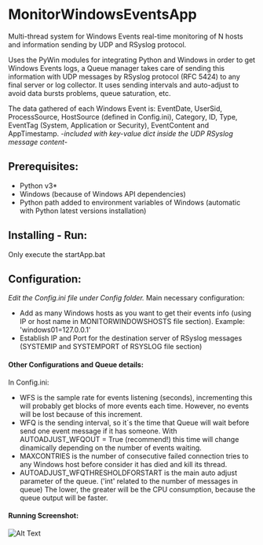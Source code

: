 # MonitorWindowsEventsApp
Multi-thread system for Windows Events real-time monitoring of N hosts and information sending by UDP and RSyslog protocol.

Uses the PyWin modules for integrating Python and Windows in order to get Windows Events logs, a Queue manager takes care of sending this information with UDP messages by RSyslog protocol (RFC 5424) to any final server or log collector. It uses sending intervals and auto-adjust to avoid data bursts problems, queue saturation, etc.

The data gathered of each Windows Event is: EventDate, UserSid, ProcessSource, HostSource (defined in Config.ini), Category, ID, Type, EventTag (System, Application or Security), EventContent and AppTimestamp. -*included with key-value dict inside the UDP RSyslog message content*-

## Prerequisites:
- Python v3*
- Windows (because of Windows API dependencies)
- Python path added to environment variables of Windows (automatic with Python latest versions installation) 

## Installing - Run:
Only execute the startApp.bat

## Configuration:
*Edit the Config.ini file under Config folder.*
Main necessary configuration:
- Add as many Windows hosts as you want to get their events info (using IP or host name in MONITORWINDOWSHOSTS file section). Example: 'windows01=127.0.0.1'
- Establish IP and Port for the destination server of RSyslog messages (SYSTEMIP and SYSTEMPORT of RSYSLOG file section)

#### Other Configurations and Queue details:
In Config.ini:
- WFS is the sample rate for events listening (seconds), incrementing this will probably get blocks of more events each time. However, no events will be lost because of this increment.
- WFQ is the sending interval, so it´s the time that Queue will wait before send one event message if it has someone.
With AUTOADJUST_WFQOUT = True (recommend!) this time will change dinamically depending on the number of events waiting.
- MAXCONTRIES is the number of consecutive failed connection tries to any Windows host before consider it has died and kill its thread.
- AUTOADJUST_WFQTHRESHOLDFORSTART is the main auto adjust parameter of the queue. ('int' related to the number of messages in queue) The lower, the greater will be the CPU consumption, because the queue output will be faster.

#### Running Screenshot:

![Alt Text](https://i.imgur.com/JhWwLZ2.png)
